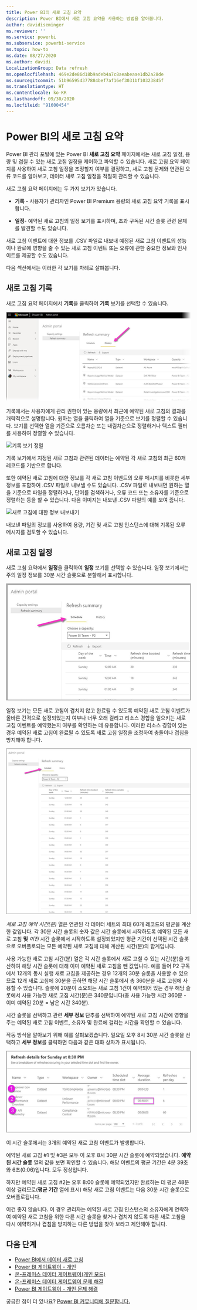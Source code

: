 ```yaml
---
title: Power BI의 새로 고침 요약
description: Power BI에서 새로 고침 요약을 사용하는 방법을 알아봅니다.
author: davidiseminger
ms.reviewer: ''
ms.service: powerbi
ms.subservice: powerbi-service
ms.topic: how-to
ms.date: 08/27/2020
ms.author: davidi
LocalizationGroup: Data refresh
ms.openlocfilehash: 469e2de86d18b9adeb4a7c8aeabeaae1db2a28de
ms.sourcegitcommit: 51b965954377884bef7af16ef3031bf10323845f
ms.translationtype: HT
ms.contentlocale: ko-KR
ms.lasthandoff: 09/30/2020
ms.locfileid: "91600454"
---
```

# <a name="refresh-summaries-for-power-bi"></a>Power BI의 새로 고침 요약

Power BI 관리 포털에 있는 Power BI **새로 고침 요약** 페이지에서는 새로 고침 일정, 용량 및 겹칠 수 있는 새로 고침 일정을 제어하고 파악할 수 있습니다. 새로 고침 요약 페이지를 사용하여 새로 고침 일정을 조정할지 여부를 결정하고, 새로 고침 문제와 연관된 오류 코드를 알아보고, 데이터 새로 고침 일정을 적절히 관리할 수 있습니다. 

새로 고침 요약 페이지에는 두 가지 보기가 있습니다.

* **기록** - 사용자가 관리자인 Power BI Premium 용량의 새로 고침 요약 기록을 표시합니다.

* **일정**- 예약된 새로 고침의 일정 보기를 표시하며, 초과 구독된 시간 슬롯 관련 문제를 발견할 수도 있습니다.

새로 고침 이벤트에 대한 정보를 .CSV 파일로 내보내 예정된 새로 고침 이벤트의 성능이나 완료에 영향을 줄 수 있는 새로 고침 이벤트 또는 오류에 관한 중요한 정보와 인사이트를 제공할 수도 있습니다.

다음 섹션에서는 이러한 각 보기를 차례로 살펴봅니다. 

## <a name="refresh-history"></a>새로 고침 기록

새로 고침 요약 페이지에서 **기록**을 클릭하여 **기록** 보기를 선택할 수 있습니다.

![새로 고침 요약의 기록 보기](media/refresh-summaries/refresh-summaries-01a.jpg)

기록에서는 사용자에게 관리 권한이 있는 용량에서 최근에 예약된 새로 고침의 결과를 개략적으로 설명합니다. 원하는 열을 클릭하여 열을 기준으로 보기를 정렬할 수 있습니다. 보기를 선택한 열을 기준으로 오름차순 또는 내림차순으로 정렬하거나 텍스트 필터를 사용하여 정렬할 수 있습니다.

![기록 보기 정렬](media/refresh-summaries/refresh-summaries-01b.jpg)

기록 보기에서 지정된 새로 고침과 관련된 데이터는 예약된 각 새로 고침의 최근 60개 레코드를 기반으로 합니다.

또한 예약된 새로 고침에 대한 정보를 각 새로 고침 이벤트의 오류 메시지를 비롯한 세부 정보를 포함하여 .CSV 파일로 내보낼 수도 있습니다. .CSV 파일로 내보내면 원하는 열을 기준으로 파일을 정렬하거나, 단어를 검색하거나, 오류 코드 또는 소유자를 기준으로 정렬하는 등을 할 수 있습니다. 다음 이미지는 내보낸 .CSV 파일의 예를 보여 줍니다. 

![새로 고침에 대한 정보 내보내기](media/refresh-summaries/refresh-summaries-05.jpg)

내보낸 파일의 정보를 사용하여 용량, 기간 및 새로 고침 인스턴스에 대해 기록된 오류 메시지를 검토할 수 있습니다. 


## <a name="refresh-schedule"></a>새로 고침 일정

새로 고침 요약에서 **일정**을 클릭하여 **일정** 보기를 선택할 수 있습니다. 일정 보기에서는 주의 일정 정보를 30분 시간 슬롯으로 분할해서 표시합니다. 

![스크린샷은 새로 고침 일정 페이지의 일정 탭을 자세히 보여 줍니다.](media/refresh-summaries/refresh-summaries-02a.jpg)

일정 보기는 모든 새로 고침이 겹치지 않고 완료될 수 있도록 예약된 새로 고침 이벤트가 올바른 간격으로 설정되었는지 여부나 너무 오래 걸리고 리소스 경합을 일으키는 새로 고침 이벤트를 예약했는지 여부를 확인하는 데 유용합니다. 이러한 리소스 경합이 있는 경우 예약된 새로 고침이 완료될 수 있도록 새로 고침 일정을 조정하여 충돌이나 겹침을 방지해야 합니다. 

![스크린샷은 새로 고침 일정 페이지의 일정 탭을 보여 줍니다.](media/refresh-summaries/refresh-summaries-02.jpg)

*새로 고침 예약 시간(분)* 열은 연관된 각 데이터 세트의 최대 60개 레코드의 평균을 계산한 값입니다. 각 30분 시간 슬롯의 숫자 값은 시간 슬롯에서 시작하도록 예약된 모든 새로 고침 **및** *이전* 시간 슬롯에서 시작하도록 설정되었지만 평균 기간이 선택된 시간 슬롯으로 오버플로되는 모든 예약된 새로 고침에 대해 계산된 시간(분)의 합계입니다.

사용 가능한 새로 고침 시간(분) 열은 각 시간 슬롯에서 새로 고칠 수 있는 시간(분)을 계산하여 해당 시간 슬롯에 대해 이미 예약된 새로 고침을 뺀 값입니다. 예를 들어 P2 구독에서 12개의 동시 실행 새로 고침을 제공하는 경우 12개의 30분 슬롯을 사용할 수 있으므로 12개 새로 고침에 30분을 곱하면 해당 시간 슬롯에서 총 360분을 새로 고침에 사용할 수 있습니다. 슬롯에 20분이 소요되는 새로 고침 1건이 예약되어 있는 경우 해당 슬롯에서 사용 가능한 새로 고침 시간(분)은 340분입니다(총 사용 가능한 시간 360분 - 이미 예약된 20분 = 남은 시간 340분). 

시간 슬롯을 선택하고 관련 **세부 정보** 단추를 선택하여 예약된 새로 고침 시간에 영향을 주는 예약된 새로 고침 이벤트, 소유자 및 완료에 걸리는 시간을 확인할 수 있습니다.

작동 방식을 알아보기 위해 예를 살펴보겠습니다. 일요일 오후 8시 30분 시간 슬롯을 선택하고 **세부 정보**를 클릭하면 다음과 같은 대화 상자가 표시됩니다.

![스크린샷은 선택한 시간에 대한 새로 고침 세부 정보를 보여 줍니다.](media/refresh-summaries/refresh-summaries-04.jpg)

이 시간 슬롯에서는 3개의 예약된 새로 고침 이벤트가 발생합니다. 

예약된 새로 고침 #1 및 #3은 모두 이 오후 8시 30분 시간 슬롯에 예약되었습니다. **예약된 시간 슬롯** 열의 값을 보면 확인할 수 있습니다. 해당 이벤트의 평균 기간은 4분 39초와 6초(0:06)입니다. 모두 정상입니다.

하지만 예약된 새로 고침 #2는 오후 8:00 슬롯에 예약되었지만 완료하는 데 평균 48분 이상 걸리므로(**평균 기간** 열에 표시) 해당 새로 고침 이벤트는 다음 30분 시간 슬롯으로 오버플로됩니다. 

이건 좋지 않습니다. 이 경우 관리자는 예약된 새로 고침 인스턴스의 소유자에게 연락하여 예약된 새로 고침을 위한 다른 시간 슬롯을 찾거나 겹치지 않도록 다른 새로 고침을 다시 예약하거나 겹침을 방지하는 다른 방법을 찾아 보라고 제안해야 합니다. 


## <a name="next-steps"></a>다음 단계

- [Power BI에서 데이터 새로 고침](refresh-data.md)  
- [Power BI 게이트웨이 - 개인](service-gateway-personal-mode.md)  
- [온-프레미스 데이터 게이트웨이(개인 모드)](service-gateway-onprem.md)  
- [온-프레미스 데이터 게이트웨이 문제 해결](service-gateway-onprem-tshoot.md)  
- [Power BI 게이트웨이 - 개인 문제 해결](service-admin-troubleshooting-power-bi-personal-gateway.md)  

궁금한 점이 더 있나요? [Power BI 커뮤니티에 질문합니다.](https://community.powerbi.com/)
